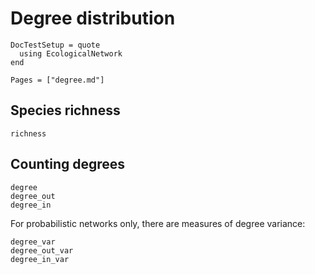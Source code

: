 # Degree distribution


```@meta
DocTestSetup = quote
  using EcologicalNetwork
end
```

~~~@index
Pages = ["degree.md"]
~~~

## Species richness

~~~@docs
richness
~~~

## Counting degrees

~~~@docs
degree
degree_out
degree_in
~~~

For probabilistic networks only, there are measures of degree variance:

~~~@docs
degree_var
degree_out_var
degree_in_var
~~~
